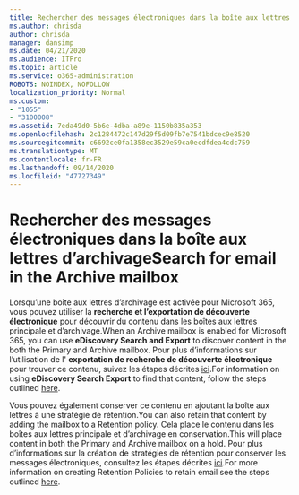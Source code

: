 ```yaml
---
title: Rechercher des messages électroniques dans la boîte aux lettres d’archivage
ms.author: chrisda
author: chrisda
manager: dansimp
ms.date: 04/21/2020
ms.audience: ITPro
ms.topic: article
ms.service: o365-administration
ROBOTS: NOINDEX, NOFOLLOW
localization_priority: Normal
ms.custom:
- "1055"
- "3100008"
ms.assetid: 7eda49d0-5b6e-4dba-a89e-1150b835a353
ms.openlocfilehash: 2c1284472c147d29f5d09fb7e7541bdcec9e8520
ms.sourcegitcommit: c6692ce0fa1358ec3529e59ca0ecdfdea4cdc759
ms.translationtype: MT
ms.contentlocale: fr-FR
ms.lasthandoff: 09/14/2020
ms.locfileid: "47727349"
---
```

# <a name="search-for-email-in-the-archive-mailbox"></a><span data-ttu-id="5a6d3-102">Rechercher des messages électroniques dans la boîte aux lettres d’archivage</span><span class="sxs-lookup"><span data-stu-id="5a6d3-102">Search for email in the Archive mailbox</span></span>

<span data-ttu-id="5a6d3-103">Lorsqu’une boîte aux lettres d’archivage est activée pour Microsoft 365, vous pouvez utiliser la **recherche et l’exportation de découverte électronique** pour découvrir du contenu dans les boîtes aux lettres principale et d’archivage.</span><span class="sxs-lookup"><span data-stu-id="5a6d3-103">When an Archive mailbox is enabled for Microsoft 365, you can use **eDiscovery Search and Export** to discover content in the both the Primary and Archive mailbox.</span></span> <span data-ttu-id="5a6d3-104">Pour plus d’informations sur l’utilisation de l' **exportation de recherche de découverte électronique** pour trouver ce contenu, suivez les étapes décrites [ici](https://docs.microsoft.com/microsoft-365/compliance/export-search-results).</span><span class="sxs-lookup"><span data-stu-id="5a6d3-104">For information on using **eDiscovery Search Export** to find that content, follow the steps outlined [here](https://docs.microsoft.com/microsoft-365/compliance/export-search-results).</span></span>
  
<span data-ttu-id="5a6d3-105">Vous pouvez également conserver ce contenu en ajoutant la boîte aux lettres à une stratégie de rétention.</span><span class="sxs-lookup"><span data-stu-id="5a6d3-105">You can also retain that content by adding the mailbox to a Retention policy.</span></span> <span data-ttu-id="5a6d3-106">Cela place le contenu dans les boîtes aux lettres principale et d’archivage en conservation.</span><span class="sxs-lookup"><span data-stu-id="5a6d3-106">This will place content in both the Primary and Archive mailbox on a hold.</span></span> <span data-ttu-id="5a6d3-107">Pour plus d’informations sur la création de stratégies de rétention pour conserver les messages électroniques, consultez les étapes décrites [ici](https://docs.microsoft.com/microsoft-365/compliance/retention-policies).</span><span class="sxs-lookup"><span data-stu-id="5a6d3-107">For more information on creating Retention Policies to retain email see the steps outlined [here](https://docs.microsoft.com/microsoft-365/compliance/retention-policies).</span></span>
  